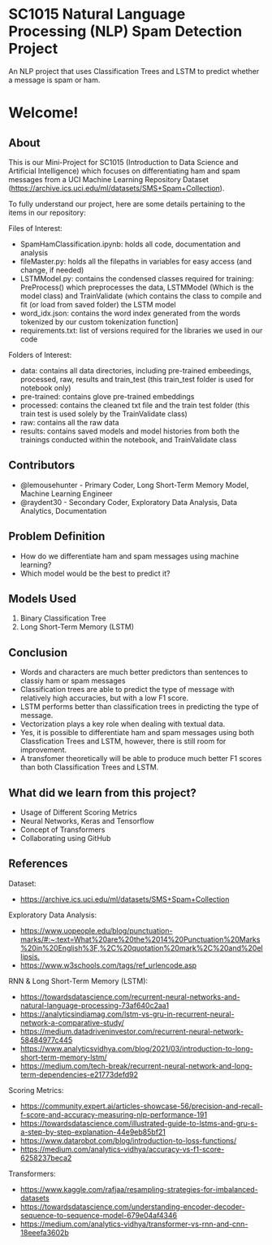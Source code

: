 # SC1015 Natural Language Processing (NLP) Spam Detection Project
An NLP project that uses Classification Trees and LSTM to predict whether a message is spam or ham.
# Welcome!

## About

This is our Mini-Project for SC1015 (Introduction to Data Science and Artificial Intelligence) which focuses on differentiating ham and spam messages from a UCI Machine Learning Repository Dataset (https://archive.ics.uci.edu/ml/datasets/SMS+Spam+Collection). 

To fully understand our project, here are some details pertaining to the items in our repository:

Files of Interest:
- SpamHamClassification.ipynb: holds all code, documentation and analysis
- fileMaster.py: holds all the filepaths in variables for easy access (and change, if needed)
- LSTMModel.py: contains the condensed classes required for training: PreProcess() which preprocesses the data, LSTMModel (Which is the model class) and TrainValidate (which contains the class to compile and fit (or load from saved folder) the LSTM model
- word_idx.json: contains the word index generated from the words tokenized by our custom tokenization function]
- requirements.txt: list of versions required for the libraries we used in our code

Folders of Interest:
- data: contains all data directories, including pre-trained embeedings, processed, raw, results and train_test (this train_test folder is used for notebook only)
- pre-trained: contains glove pre-trained embeddings
- processed: contains the cleaned txt file and the train test folder (this train test is used solely by the TrainValidate class)
- raw: contains all the raw data
- results: contains saved models and model histories from both the trainings conducted within the notebook, and TrainValidate class
  
## Contributors

- @lemousehunter - Primary Coder, Long Short-Term Memory Model, Machine Learning Engineer
- @raydent30 - Secondary Coder, Exploratory Data Analysis, Data Analytics, Documentation

## Problem Definition

- How do we differentiate ham and spam messages using machine learning? 
- Which model would be the best to predict it?

## Models Used

1. Binary Classification Tree
2. Long Short-Term Memory (LSTM)

## Conclusion

- Words and characters are much better predictors than sentences to classiy ham or spam messages
- Classification trees are able to predict the type of message with relatively high accuracies, but with a low F1 score.
- LSTM performs better than classification trees in predicting the type of message.
- Vectorization plays a key role when dealing with textual data. 
- Yes, it is possible to differentiate ham and spam messages using both Classfication Trees and LSTM, however, there is still room for improvement.
- A transfomer theoretically will be able to produce much better F1 scores than both Classification Trees and LSTM.

## What did we learn from this project?

- Usage of Different Scoring Metrics
- Neural Networks, Keras and Tensorflow
- Concept of Transformers
- Collaborating using GitHub

## References

Dataset:
- <https://archive.ics.uci.edu/ml/datasets/SMS+Spam+Collection>

Exploratory Data Analysis:
- <https://www.uopeople.edu/blog/punctuation-marks/#:~:text=What%20are%20the%2014%20Punctuation%20Marks%20in%20English%3F,%2C%20quotation%20mark%2C%20and%20ellipsis.>
- <https://www.w3schools.com/tags/ref_urlencode.asp>

RNN & Long Short-Term Memory (LSTM):
- <https://towardsdatascience.com/recurrent-neural-networks-and-natural-language-processing-73af640c2aa1>
- <https://analyticsindiamag.com/lstm-vs-gru-in-recurrent-neural-network-a-comparative-study/>
- <https://medium.datadriveninvestor.com/recurrent-neural-network-58484977c445>
- <https://www.analyticsvidhya.com/blog/2021/03/introduction-to-long-short-term-memory-lstm/>
- <https://medium.com/tech-break/recurrent-neural-network-and-long-term-dependencies-e21773defd92>

Scoring Metrics:
- <https://community.expert.ai/articles-showcase-56/precision-and-recall-f-score-and-accuracy-measuring-nlp-performance-191>
- <https://towardsdatascience.com/illustrated-guide-to-lstms-and-gru-s-a-step-by-step-explanation-44e9eb85bf21>
- <https://www.datarobot.com/blog/introduction-to-loss-functions/>
- <https://medium.com/analytics-vidhya/accuracy-vs-f1-score-6258237beca2>

Transformers:
- <https://www.kaggle.com/rafjaa/resampling-strategies-for-imbalanced-datasets>
- <https://towardsdatascience.com/understanding-encoder-decoder-sequence-to-sequence-model-679e04af4346>
- <https://medium.com/analytics-vidhya/transformer-vs-rnn-and-cnn-18eeefa3602b>
